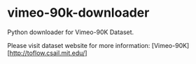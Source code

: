 vimeo-90k-downloader
====================

Python downloader for Vimeo-90K Dataset.

Please visit dataset website for more information: [Vimeo-90K][http://toflow.csail.mit.edu/]
